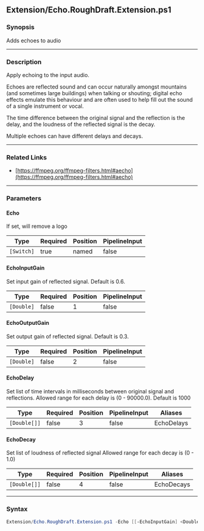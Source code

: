 Extension/Echo.RoughDraft.Extension.ps1
---------------------------------------

### Synopsis
Adds echoes to audio

---

### Description

Apply echoing to the input audio.

Echoes are reflected sound and can occur naturally amongst mountains (and sometimes large buildings) when talking or shouting; 
digital echo effects emulate this behaviour and are often used to help fill out the sound of a single instrument or vocal. 

The time difference between the original signal and the reflection is the delay, 
and the loudness of the reflected signal is the decay. 

Multiple echoes can have different delays and decays.

---

### Related Links
* [https://ffmpeg.org/ffmpeg-filters.html#aecho](https://ffmpeg.org/ffmpeg-filters.html#aecho)

---

### Parameters
#### **Echo**
If set, will remove a logo

|Type      |Required|Position|PipelineInput|
|----------|--------|--------|-------------|
|`[Switch]`|true    |named   |false        |

#### **EchoInputGain**
Set input gain of reflected signal. Default is 0.6.

|Type      |Required|Position|PipelineInput|
|----------|--------|--------|-------------|
|`[Double]`|false   |1       |false        |

#### **EchoOutputGain**
Set output gain of reflected signal. Default is 0.3.

|Type      |Required|Position|PipelineInput|
|----------|--------|--------|-------------|
|`[Double]`|false   |2       |false        |

#### **EchoDelay**
Set list of time intervals in milliseconds between original signal and reflections. Allowed range for each delay is (0 - 90000.0). Default is 1000

|Type        |Required|Position|PipelineInput|Aliases   |
|------------|--------|--------|-------------|----------|
|`[Double[]]`|false   |3       |false        |EchoDelays|

#### **EchoDecay**
Set list of loudness of reflected signal
Allowed range for each decay is (0 - 1.0)

|Type        |Required|Position|PipelineInput|Aliases   |
|------------|--------|--------|-------------|----------|
|`[Double[]]`|false   |4       |false        |EchoDecays|

---

### Syntax
```PowerShell
Extension/Echo.RoughDraft.Extension.ps1 -Echo [[-EchoInputGain] <Double>] [[-EchoOutputGain] <Double>] [[-EchoDelay] <Double[]>] [[-EchoDecay] <Double[]>] [<CommonParameters>]
```
